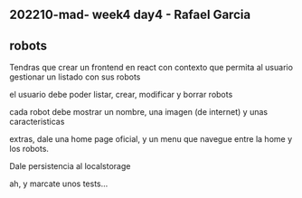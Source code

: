 ## 202210-mad- week4 day4 - Rafael Garcia

## robots

Tendras que crear un frontend en react con contexto que permita al usuario gestionar un listado con sus robots

el usuario debe poder listar, crear, modificar y borrar robots

cada robot debe mostrar un nombre, una imagen (de internet) y unas caracteristicas

extras,
dale una home page oficial, y
un menu que navegue entre la home y los robots.

Dale persistencia al localstorage

ah, y marcate unos tests…
